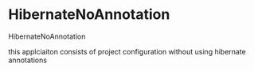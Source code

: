 HibernateNoAnnotation
=====================

HibernateNoAnnotation


this applciaiton consists of project configuration without using hibernate annotations
